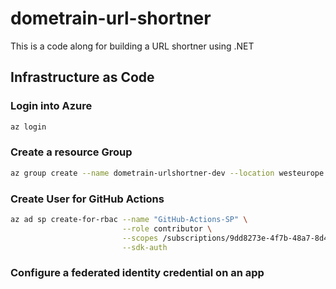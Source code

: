 # dometrain-url-shortner
This is a code along for building a URL shortner using .NET


## Infrastructure as Code


### Login into Azure
```bash
az login
```

### Create a resource Group

```bash
az group create --name dometrain-urlshortner-dev --location westeurope
```

### Create User for GitHub Actions
```bash
az ad sp create-for-rbac --name "GitHub-Actions-SP" \
                         --role contributor \
                         --scopes /subscriptions/9dd8273e-4f7b-48a7-8d49-c910e17f9622 \
                         --sdk-auth 
```

### Configure a federated identity credential on an app

